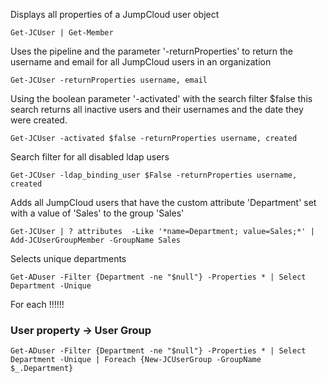 Displays all properties of a JumpCloud user object
   
    Get-JCUser | Get-Member

Uses the pipeline and the parameter '-returnProperties' to return the username and email for all JumpCloud users in an organization
    
    Get-JCUser -returnProperties username, email 

Using the boolean parameter '-activated' with the search filter $false this search returns all inactive users and their usernames and the date they were created.
    
    Get-JCUser -activated $false -returnProperties username, created

Search filter for all disabled ldap users
    
    Get-JCUser -ldap_binding_user $False -returnProperties username, created

Adds all JumpCloud users that have the custom attribute 'Department' set with a value of 'Sales' to the group 'Sales'
    
    Get-JCUser | ? attributes  -Like '*name=Department; value=Sales;*' | Add-JCUserGroupMember -GroupName Sales
    
   
Selects unique departments
    
    Get-ADuser -Filter {Department -ne "$null"} -Properties * | Select Department -Unique
    
   For each !!!!!!
   ### User property -> User Group
   
    Get-ADuser -Filter {Department -ne "$null"} -Properties * | Select Department -Unique | Foreach {New-JCUserGroup -GroupName $_.Department}


